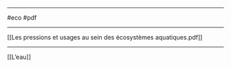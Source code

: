 ___
#eco #pdf 
___
[[Les pressions et usages au sein des écosystèmes aquatiques.pdf]]





















____
[[L’eau]]